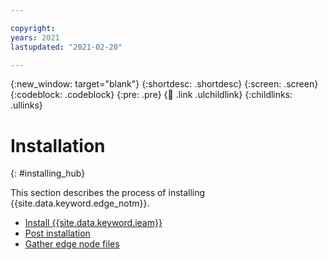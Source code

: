 ```yaml
---

copyright:
years: 2021
lastupdated: "2021-02-20"

---
```


{:new_window: target="blank"}
{:shortdesc: .shortdesc}
{:screen: .screen}
{:codeblock: .codeblock}
{:pre: .pre}
{:child: .link .ulchildlink}
{:childlinks: .ullinks}

# Installation
{: #installing_hub}

This section describes the process of installing {{site.data.keyword.edge_notm}}.

* [Install {{site.data.keyword.ieam}}](online_installation.md)
* [Post installation](post_install.md)
* [Gather edge node files](gather_files.md)
